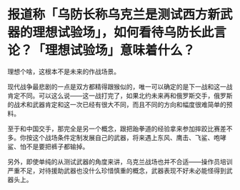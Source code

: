 # 报道称「乌防长称乌克兰是测试西方新武器的理想试验场」，如何看待乌防长此言论？「理想试验场」意味着什么？

理想个啥，这根本不是未来的作战场景。

现代战争最悲剧的一点是双方都精得跟猴似的，唯一可以确定的是下一战和这一战肯定不同。可以这么说——这一战打完了，如果北约未来再和俄罗斯交手，俄罗斯的战术和武器肯定和这一次已经有很大不同，而且不同的方向和幅度很难简单的预料。

至于和中国交手，那完全是另一个概念，跟把跆拳道的经验拿来参加摔跤比赛差不多。你按这个战场条件定制发展自己的武器，将来遇上东风、鹰击、飞鲨、咆哮鲨、怕不是要把裤子都输掉。

另外，即使单纯的从测试武器的角度来讲，乌克兰战场也并不合适——操作员培训严重不足，对待援助武器也没什么珍惜慎重的概念，武器表现不好未必能怪得到武器头上。

